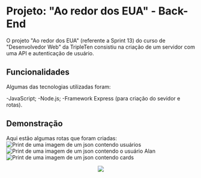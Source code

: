 # Projeto: "Ao redor dos EUA" - Back-End

O projeto "Ao redor dos EUA" (referente a Sprint 13) do curso de "Desenvolvedor Web" da TripleTen consistiu na criação de um servidor com uma API e autenticação de usuário.

## Funcionalidades

Algumas das tecnologias utilizadas foram:

-JavaScript;
-Node.js;
-Framework Express (para criação do sevidor e rotas).

## Demonstração

Aqui estão algumas rotas que foram criadas:
![Print de uma imagem  de um json contendo usuários](https://www.flickr.com/photos/200205621@N05/53575579558/in/dateposted-public/)
![Print de uma imagem  de um json contendo o usuário Alan](https://www.flickr.com/photos/200205621@N05/53575367556/in/dateposted-public/)
![Print de uma imagem  de um json contendo cards](https://flic.kr/p/2pChRfR)

<div align="center"><img src="https://user-images.githubusercontent.com/97989643/224550089-f2541ade-c5c6-4afa-8538-51a8dda4e23b.gif" /></div>
